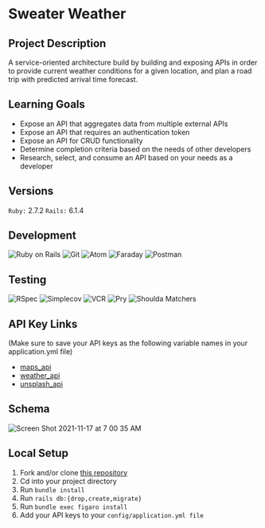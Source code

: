 # Sweater Weather

## Project Description
A service-oriented architecture build by building and exposing APIs in order to provide current weather conditions for a given location, and plan a road trip with predicted arrival time forecast.


## Learning Goals
- Expose an API that aggregates data from multiple external APIs
- Expose an API that requires an authentication token
- Expose an API for CRUD functionality
- Determine completion criteria based on the needs of other developers
- Research, select, and consume an API based on your needs as a developer

## Versions
`Ruby:` 2.7.2 
`Rails:` 6.1.4

## Development
![Ruby on Rails][ruby-on-rails-badge]
![Git][git-badge]
![Atom][atom-badge]
![Faraday][faraday-badge]
![Postman][postman-badge]

## Testing
![RSpec][rspec-badge]
![Simplecov][simplecov-badge]
![VCR][vcr-badge]
![Pry][pry-badge]
![Shoulda Matchers][shoulda-matchers-badge]

## API Key Links 
(Make sure to save your API keys as the following variable names in your application.yml file)
- [maps_api](https://developer.mapquest.com/documentation/geocoding-api/)
- [weather_api](https://openweathermap.org/api/one-call-api)
- [unsplash_api](https://unsplash.com/developers)

## Schema

![Screen Shot 2021-11-17 at 7 00 35 AM](https://user-images.githubusercontent.com/79054409/142214696-07c17037-4b2c-428c-8690-71459c7d1284.png)


## Local Setup

1. Fork and/or clone [this repository](https://github.com/sami-p/sweater-weather)
2. Cd into your project directory 
3. Run `bundle install `
4. Run `rails db:{drop,create,migrate}`
5. Run `bundle exec figaro install`
6. Add your API keys to your `config/application.yml file`

<!-- Markdown link & img dfn's -->
[linkedin-badge]:         https://img.shields.io/badge/LinkedIn-0077B5?style=for-the-badge&logo=linkedin&logoColor=white
[github-badge]:           https://img.shields.io/badge/GitHub-100000?style=for-the-badge&logo=github&logoColor=white
[faraday-badge]:          https://img.shields.io/badge/faraday-b81818.svg?&style=flaste&logo=rubygems&logoColor=white

[atom-badge]:             https://img.shields.io/badge/Atom-66595C.svg?&style=flaste&logo=atom&logoColor=white
[git-badge]:              https://img.shields.io/badge/Git-F05032.svg?&style=flaste&logo=git&logoColor=white
[github-badge]:           https://img.shields.io/badge/GitHub-181717.svg?&style=flaste&logo=github&logoColor=white
[markdown-badge]:         https://img.shields.io/badge/Markdown-000000?style=flat&logo=markdown&logoColor=white
[postman-badge]:          https://img.shields.io/badge/Postman-FF6C37?style=flat&logo=Postman&logoColor=white
[ruby-on-rails-badge]:    https://img.shields.io/badge/Ruby%20On%20Rails-b81818.svg?&style=flat&logo=rubyonrails&logoColor=white

<!-- Testing -->
[pry-badge]:              https://img.shields.io/badge/pry-b81818.svg?&style=flaste&logo=rubygems&logoColor=white
[rspec-badge]:            https://img.shields.io/badge/rspec-b81818.svg?&style=flaste&logo=rubygems&logoColor=white
[shoulda-matchers-badge]: https://img.shields.io/badge/shoulda--matchers-b81818.svg?&style=flaste&logo=rubygems&logoColor=white
[simplecov-badge]:        https://img.shields.io/badge/simplecov-b81818.svg?&style=flaste&logo=rubygems&logoColor=white
[vcr-badge]:              https://img.shields.io/badge/vcr-b81818.svg?&style=flaste&logo=rubygems&logoColor=white
